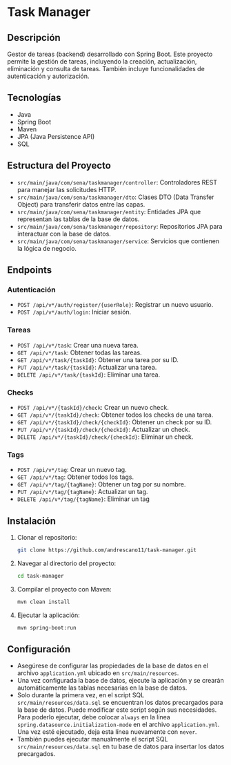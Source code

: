 # Task Manager

## Descripción
Gestor de tareas (backend) desarrollado con Spring Boot. Este proyecto permite la gestión de tareas, incluyendo la creación, actualización, eliminación y consulta de tareas. También incluye funcionalidades de autenticación y autorización.

## Tecnologías
- Java
- Spring Boot
- Maven
- JPA (Java Persistence API)
- SQL

## Estructura del Proyecto
- `src/main/java/com/sena/taskmanager/controller`: Controladores REST para manejar las solicitudes HTTP.
- `src/main/java/com/sena/taskmanager/dto`: Clases DTO (Data Transfer Object) para transferir datos entre las capas.
- `src/main/java/com/sena/taskmanager/entity`: Entidades JPA que representan las tablas de la base de datos.
- `src/main/java/com/sena/taskmanager/repository`: Repositorios JPA para interactuar con la base de datos.
- `src/main/java/com/sena/taskmanager/service`: Servicios que contienen la lógica de negocio.

## Endpoints
### Autenticación
- `POST /api/v*/auth/register/{userRole}`: Registrar un nuevo usuario.
- `POST /api/v*/auth/login`: Iniciar sesión.

### Tareas
- `POST /api/v*/task`: Crear una nueva tarea.
- `GET /api/v*/task`: Obtener todas las tareas.
- `GET /api/v*/task/{taskId}`: Obtener una tarea por su ID.
- `PUT /api/v*/task/{taskId}`: Actualizar una tarea.
- `DELETE /api/v*/task/{taskId}`: Eliminar una tarea.

### Checks
- `POST /api/v*/{taskId}/check`: Crear un nuevo check.
- `GET /api/v*/{taskId}/check`: Obtener todos los checks de una tarea.
- `GET /api/v*/{taskId}/check/{checkId}`: Obtener un check por su ID.
- `PUT /api/v*/{taskId}/check/{checkId}`: Actualizar un check.
- `DELETE /api/v*/{taskId}/check/{checkId}`: Eliminar un check.

### Tags
- `POST /api/v*/tag`: Crear un nuevo tag.
- `GET /api/v*/tag`: Obtener todos los tags.
- `GET /api/v*/tag/{tagName}`: Obtener un tag por su nombre.
- `PUT /api/v*/tag/{tagName}`: Actualizar un tag.
- `DELETE /api/v*/tag/{tagName}`: Eliminar un tag

## Instalación
1. Clonar el repositorio:
    ```sh
    git clone https://github.com/andrescano11/task-manager.git
    ```
2. Navegar al directorio del proyecto:
    ```sh
    cd task-manager
    ```
3. Compilar el proyecto con Maven:
    ```sh
    mvn clean install
    ```
4. Ejecutar la aplicación:
    ```sh
    mvn spring-boot:run
    ```

## Configuración
- Asegúrese de configurar las propiedades de la base de datos en el archivo `application.yml` ubicado en `src/main/resources`.
- Una vez configurada la base de datos, ejecute la aplicación y se crearán automáticamente las tablas necesarias en la base de datos.
- Solo durante la primera vez, en el script SQL `src/main/resources/data.sql` se encuentran los datos precargados para la base de datos. Puede modificar este script según sus necesidades. 
  Para poderlo ejecutar, debe colocar `always` en la línea `spring.datasource.initialization-mode` en el archivo `application.yml`. Una vez esté ejecutado, deja esta línea nuevamente con `never`.
- También puedes ejecutar manualmente el script SQL `src/main/resources/data.sql` en tu base de datos para insertar los datos precargados.
